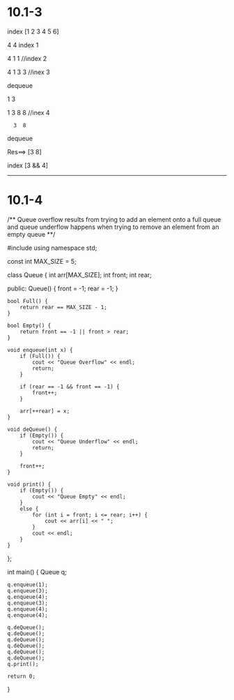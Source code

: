 # 10.1-3

 
index [1  2  3  4  5  6] 

4                        4 index 1

4  1                     1 //index 2

4  1  3                   3 //inex 3

dequeue

   1  3 
   
   1  3  8                8 //inex 4  
   
      3  8

dequeue

   Res==>   [3  8] 

index  [3 && 4]

_____________________________________________________________________________________________

# 10.1-4

/**
Queue overflow results from trying 
to add an element onto a full
queue and queue underflow happens when trying 
to remove an element from an empty queue
**/

#include <iostream>
using namespace std;

const int MAX_SIZE = 5;

class Queue {
    int arr[MAX_SIZE];
    int front;
    int rear;

public:
    Queue() {
        front = -1;
        rear = -1;
    }

    bool Full() {
        return rear == MAX_SIZE - 1;
    }

    bool Empty() {
        return front == -1 || front > rear;
    }

    void enqueue(int x) {
        if (Full()) {
            cout << "Queue Overflow" << endl;
            return;
        }

        if (rear == -1 && front == -1) {
            front++;
        }

        arr[++rear] = x;
    }

    void deQueue() {
        if (Empty()) {
            cout << "Queue Underflow" << endl;
            return;
        }

        front++;
    }

    void print() {
        if (Empty()) {
            cout << "Queue Empty" << endl;
        }
        else {
            for (int i = front; i <= rear; i++) {
                cout << arr[i] << " ";
            }
            cout << endl;
        }
    }
};

int main() {
    Queue q;

    q.enqueue(1);
    q.enqueue(3);
    q.enqueue(4);
    q.enqueue(3);
    q.enqueue(4);
    q.enqueue(4);

    q.deQueue();
    q.deQueue();
    q.deQueue();
    q.deQueue();
    q.deQueue();
    q.deQueue();
    q.print();

    return 0;
}
